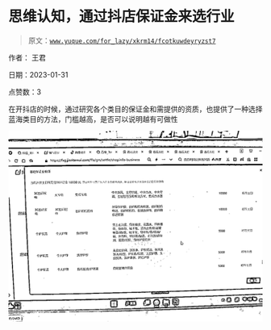 # 思维认知，通过抖店保证金来选行业

> 原文：[`www.yuque.com/for_lazy/xkrm14/fcotkuwdeyryzst7`](https://www.yuque.com/for_lazy/xkrm14/fcotkuwdeyryzst7)



作者： 王君 

日期：2023-01-31 

点赞数：3 

在开抖店的时候，通过研究各个类目的保证金和需提供的资质，也提供了一种选择蓝海类目的方法，门槛越高，是否可以说明越有可做性 

![](img/09e2cad9a9cd3abe5fdd078c5ceb7949.png) 

